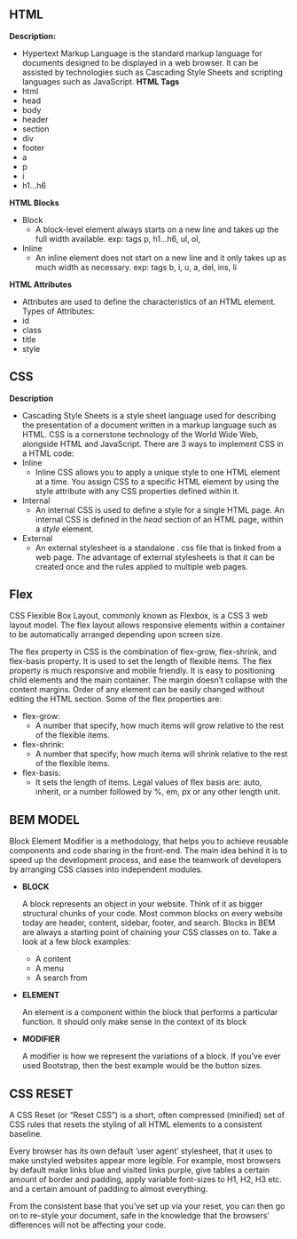 ## HTML
**Description:**
* Hypertext Markup Language is the standard markup language for documents designed to be displayed in a web browser. It can be assisted by technologies such as Cascading Style Sheets and scripting languages such as JavaScript.
**HTML Tags**
* html
* head
* body
* header
* section
* div 
* footer
* a
* p
* i
* h1...h6

**HTML Blocks**
* Block
    * A block-level element always starts on a new line and takes up the full width available. exp: tags
    p, h1...h6, ul, ol, 
* Inline
    *  An inline element does not start on a new line and it only takes up as much width as necessary. exp: tags
    b, i, u, a, del, ins, li

**HTML Attributes**
* Attributes are used to define the characteristics of an HTML element. Types of Attributes:
* id
* class
* title
* style

## CSS
**Description**
* Cascading Style Sheets is a style sheet language used for describing the presentation of a document written in a markup language such as HTML. CSS is a cornerstone technology of the World Wide Web, alongside HTML and JavaScript. There are 3 ways to implement CSS in a HTML code:
* Inline
    * Inline CSS allows you to apply a unique style to one HTML element at a time. You assign CSS to a specific HTML element by using the style attribute with any CSS properties defined within it.
* Internal
    * An internal CSS is used to define a style for a single HTML page. An internal CSS is defined in the _head_ section of an HTML page, within a _style_ element.
* External
    * An external stylesheet is a standalone . css file that is linked from a web page. The advantage of external stylesheets is that it can be created once and the rules applied to multiple web pages.

## Flex
CSS Flexible Box Layout, commonly known as Flexbox, is a CSS 3 web layout model. The flex layout allows responsive elements within a container to be automatically arranged depending upon screen size.

The flex property in CSS is the combination of flex-grow, flex-shrink, and flex-basis property. It is used to set the length of flexible items. The flex property is much responsive and mobile friendly. It is easy to positioning child elements and the main container. The margin doesn’t collapse with the content margins. Order of any element can be easily changed without editing the HTML section. Some of the flex properties are:
* flex-grow: 
    * A number that specify, how much items will grow relative to the rest of the flexible items.
* flex-shrink:
    * A number that specify, how much items will shrink relative to the rest of the flexible items.
* flex-basis:
    * It sets the length of items. Legal values of flex basis are: auto, inherit, or a number followed by %, em, px or any other length unit.
## BEM MODEL
Block Element Modifier is a methodology, that helps you to achieve reusable components and code sharing in the front-end. The main idea behind it is to speed up the development process, and ease the teamwork of developers by arranging CSS classes into independent modules.
* **BLOCK**

    A block represents an object in your website. Think of it as bigger structural chunks of your code. Most common blocks on every website today are header, content, sidebar, footer, and search. Blocks in BEM are always a starting point of chaining your CSS classes on to. Take a look at a few block examples:
    * A content
    * A menu
    * A search from

* **ELEMENT**

    An element is a component within the block that performs a particular function. It should only make sense in the context of its block

* **MODIFIER**

    A modifier is how we represent the variations of a block. If you’ve ever used Bootstrap, then the best example would be the button sizes.
## CSS RESET
A CSS Reset (or “Reset CSS”) is a short, often compressed (minified) set of CSS rules that resets the styling of all HTML elements to a consistent baseline.

Every browser has its own default ‘user agent’ stylesheet, that it uses to make unstyled websites appear more legible. For example, most browsers by default make links blue and visited links purple, give tables a certain amount of border and padding, apply variable font-sizes to H1, H2, H3 etc. and a certain amount of padding to almost everything.

From the consistent base that you’ve set up via your reset, you can then go on to re-style your document, safe in the knowledge that the browsers’ differences will not be affecting your code.

